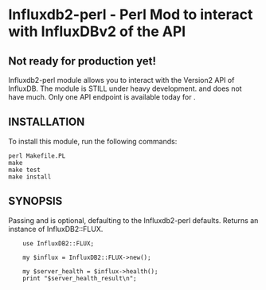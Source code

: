 # Influxdb2-perl - Perl Mod to interact with InfluxDBv2 of the API


## Not ready for production yet!

Influxdb2-perl module allows you to interact with the Version2 API of InfluxDB. The module is STILL
under heavy development. and does not have much. Only one API
endpoint is available today for <health>.


## INSTALLATION

To install this module, run the following commands:

	perl Makefile.PL
	make
	make test
	make install

## SYNOPSIS

Passing <host> and <port> is optional, defaulting to the Influxdb2-perl defaults. Returns
an instance of InfluxDB2::FLUX.

```
    use InfluxDB2::FLUX;

    my $influx = InfluxDB2::FLUX->new();

    my $server_health = $influx->health();
    print "$server_health_result\n";

```
